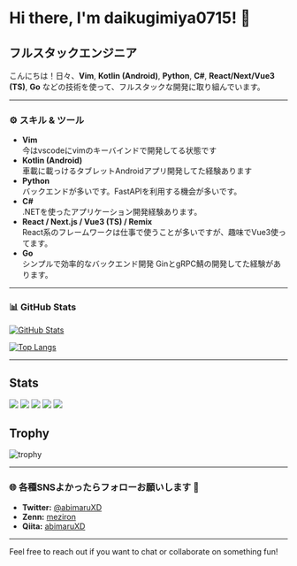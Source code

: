# Hi there, I'm daikugimiya0715! 👋

## フルスタックエンジニア

こんにちは！日々、**Vim**, **Kotlin (Android)**, **Python**, **C#**, **React/Next/Vue3 (TS)**, **Go** などの技術を使って、フルスタックな開発に取り組んでいます。  

---

### ⚙️ スキル & ツール

- **Vim**  
  今はvscodeにvimのキーバインドで開発してる状態です
- **Kotlin (Android)**  
  車載に載っけるタブレットAndroidアプリ開発してた経験あります
- **Python**  
  バックエンドが多いです。FastAPIを利用する機会が多いです。
- **C#**  
  .NETを使ったアプリケーション開発経験あります。
- **React / Next.js / Vue3 (TS) / Remix**  
  React系のフレームワークは仕事で使うことが多いですが、趣味でVue3使ってます。
- **Go**  
  シンプルで効率的なバックエンド開発 GinとgRPC鯖の開発してた経験があります。

---

### 📊 GitHub Stats

[![GitHub Stats](https://github-readme-stats.vercel.app/api?username=daikugimiya0715&count_private=true&theme=default)](https://github.com/daikugimiya0715)

[![Top Langs](https://github-readme-stats.vercel.app/api/top-langs/?username=daikugimiya0715&layout=compact)](https://github.com/daikugimiya0715)

---


## Stats
![](http://github-profile-summary-cards.vercel.app/api/cards/profile-details?username=daikugimiya0715&theme=gruvbox)
![](http://github-profile-summary-cards.vercel.app/api/cards/repos-per-language?username=daikugimiya0715&theme=gruvbox)
![](http://github-profile-summary-cards.vercel.app/api/cards/most-commit-language?username=daikugimiya0715&theme=gruvbox)
![](http://github-profile-summary-cards.vercel.app/api/cards/stats?username=daikugimiya0715&theme=gruvbox)
![](http://github-profile-summary-cards.vercel.app/api/cards/productive-time?username=daikugimiya0715&theme=gruvbox&utcOffset=9)

## Trophy
![trophy](https://github-profile-trophy.vercel.app/?username=daikugimiya0715&theme=gruvbox)


---

### 🌐 各種SNSよかったらフォローお願いします 🙇

- **Twitter:** [@abimaruXD](https://twitter.com/abimaruXD)
- **Zenn:** [meziron](https://zenn.dev/meziron)
- **Qiita:** [abimaruXD](https://qiita.com/abimaruXD)

---

Feel free to reach out if you want to chat or collaborate on something fun!
